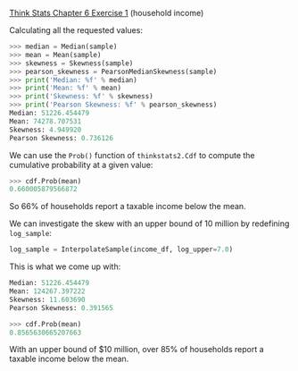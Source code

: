[Think Stats Chapter 6 Exercise 1](http://greenteapress.com/thinkstats2/html/thinkstats2007.html#toc60) (household income)

Calculating all the requested values:

```python
>>> median = Median(sample)
>>> mean = Mean(sample)
>>> skewness = Skewness(sample)
>>> pearson_skewness = PearsonMedianSkewness(sample)
>>> print('Median: %f' % median)
>>> print('Mean: %f' % mean)
>>> print('Skewness: %f' % skewness)
>>> print('Pearson Skewness: %f' % pearson_skewness)
Median: 51226.454479
Mean: 74278.707531
Skewness: 4.949920
Pearson Skewness: 0.736126
```

We can use the `Prob()` function of `thinkstats2.Cdf` to compute the cumulative probability at a given value:
```python
>>> cdf.Prob(mean)
0.660005879566872
```

So 66% of households report a taxable income below the mean.

We can investigate the skew with an upper bound of 10 million by redefining `log_sample`:
```python
log_sample = InterpolateSample(income_df, log_upper=7.0)
```

This is what we come up with:
```Python
Median: 51226.454479
Mean: 124267.397222
Skewness: 11.603690
Pearson Skewness: 0.391565

>>> cdf.Prob(mean)
0.8565630665207663
```

With an upper bound of $10 million, over 85% of households report a taxable income below the mean.
